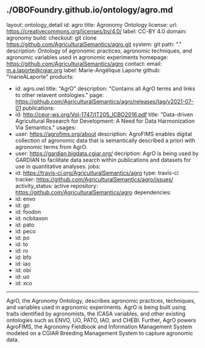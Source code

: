 ./OBOFoundry.github.io/ontology/agro.md
---
layout: ontology_detail
id: agro
title: Agronomy Ontology
license:
  url: https://creativecommons.org/licenses/by/4.0/
  label: CC-BY 4.0
domain: agronomy
build:
  checkout: git clone  https://github.com/AgriculturalSemantics/agro.git
  system: git
  path: "."
description: Ontology of agronomic practices, agronomic techniques, and agronomic variables used in agronomic experiments
homepage: https://github.com/AgriculturalSemantics/agro
contact:
  email: m.a.laporte@cgiar.org
  label: Marie-Angélique Laporte
  github: "marieALaporte"
products:
  - id: agro.owl
    title: "AgrO"
    description: "Contains all AgrO terms and links to other relavent ontologies."
    page: https://github.com/AgriculturalSemantics/agro/releases/tag/v2021-07-01
publications:
  - id: http://ceur-ws.org/Vol-1747/IT205_ICBO2016.pdf
    title: "Data-driven Agricultural Research for Development: A Need for Data Harmonization Via Semantics."
usages:
  - user: https://agrofims.org/about
    description: AgroFIMS enables digital collection of agronomic data that is semantically described a priori with agronomic terms from AgrO.
  - user: https://gardian.bigdata.cgiar.org/
    decription: AgrO is being used by GARDIAN to facilitate data search within publications and datasets for use in quantitative analyses.
jobs:
  - id: https://travis-ci.org/AgriculturalSemantics/agro
    type: travis-ci
tracker: https://github.com/AgriculturalSemantics/agro/issues/
activity_status: active
repository: https://github.com/AgriculturalSemantics/agro
dependencies:
  - id: envo
  - id: go
  - id: foodon
  - id: ncbitaxon
  - id: pato
  - id: peco
  - id: po
  - id: to
  - id: ro
  - id: bfo
  - id: iao
  - id: obi
  - id: uo
  - id: xco
---

AgrO, the Agronomy Ontology, describes agronomic practices, techniques, and variables used in agronomic experiments. AgrO is being built using traits identified by agronomists, the ICASA variables, and other existing ontologies such as ENVO, UO, PATO, IAO, and CHEBI. Further, AgrO powers AgroFIMS, the Agronomy Fieldbook and Information Management System modeled on a CGIAR Breeding Management System to capture agronomic data.

